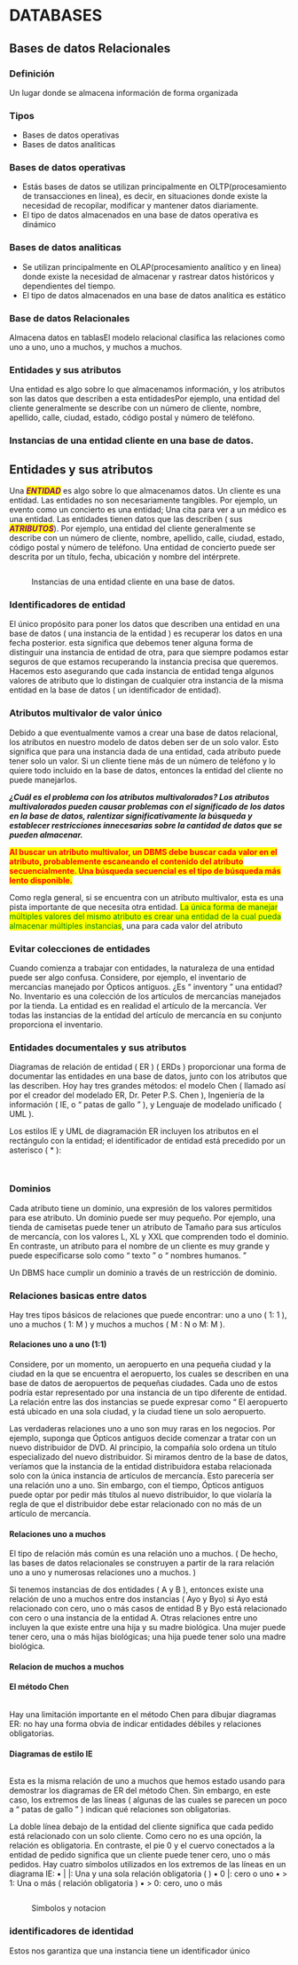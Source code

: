 # DATABASES

## Bases de datos Relacionales

### Definición <a href="#definicion" id="definicion"></a>

Un lugar donde se almacena información de forma organizada

### Tipos <a href="#tipos" id="tipos"></a>

* Bases de datos operativas
* Bases de datos analiticas

### Bases de datos operativas <a href="#bases-de-datos-operativas" id="bases-de-datos-operativas"></a>

* Estás bases de datos se utilizan principalmente en OLTP(procesamiento de transacciones en linea), es decir, en situaciones donde existe la necesidad de recopilar, modificar y mantener datos diariamente.
* El tipo de datos almacenados en una base de datos operativa es dinámico

### Bases de datos analiticas <a href="#bases-de-datos-analiticas" id="bases-de-datos-analiticas"></a>

* Se utilizan principalmente en OLAP(procesamiento analítico y en linea) donde existe la necesidad de almacenar y rastrear datos históricos y dependientes del tiempo.
* El tipo de datos almacenados en una base de datos analitica es estático

### Base de datos Relacionales <a href="#base-de-datos-relacionales" id="base-de-datos-relacionales"></a>

Almacena datos en tablasEl modelo relacional clasifica las relaciones como uno a uno, uno a muchos, y muchos a muchos.

### Entidades y sus atributos <a href="#entidades-y-sus-atributos" id="entidades-y-sus-atributos"></a>

Una entidad es algo sobre lo que almacenamos información, y los atributos son las datos que describen a esta entidadesPor ejemplo, una entidad del cliente generalmente se describe con un número de cliente, nombre, apellido, calle, ciudad, estado, código postal y número de teléfono.

### Instancias de una entidad cliente en una base de datos. <a href="#instancias-de-una-entidad-cliente-en-una-base-de-datos." id="instancias-de-una-entidad-cliente-en-una-base-de-datos."></a>

## Entidades y sus atributos <a href="#st0020" id="st0020"></a>

Una _<mark style="color:purple;">**ENTIDAD**</mark>_ es algo sobre lo que almacenamos datos. Un cliente es una entidad. Las entidades no son necesariamente tangibles. Por ejemplo, un evento como un concierto es una entidad; Una cita para ver a un médico es una entidad. Las entidades tienen datos que las describen ( sus _<mark style="color:purple;">**ATRIBUTOS**</mark>_). Por ejemplo, una entidad del cliente generalmente se describe con un número de cliente, nombre, apellido, calle, ciudad, estado, código postal y número de teléfono. Una entidad de concierto puede ser descrita por un título, fecha, ubicación y nombre del intérprete.

<figure><img src=".gitbook/assets/f04-01-9780128043998.jpg" alt=""><figcaption><p>Instancias de una entidad cliente en una base de datos.</p></figcaption></figure>

### Identificadores de entidad <a href="#st0025" id="st0025"></a>

El único propósito para poner los datos que describen una entidad en una base de datos ( una instancia de la entidad ) es recuperar los datos en una fecha posterior. esta significa que debemos tener alguna forma de distinguir una instancia de entidad de otra, para que siempre podamos estar seguros de que estamos recuperando la instancia precisa que queremos. Hacemos esto asegurando que cada instancia de entidad tenga algunos valores de atributo que lo distingan de cualquier otra instancia de la misma entidad en la base de datos ( un identificador de entidad).

### Atributos multivalor de valor único

Debido a que eventualmente vamos a crear una base de datos relacional, los atributos en nuestro modelo de datos deben ser de un solo valor. Esto significa que para una instancia dada de una entidad, cada atributo puede tener solo un valor. Si un cliente tiene más de un número de teléfono y lo quiere todo incluido en la base de datos, entonces la entidad del cliente no puede manejarlos.

_**¿Cuál es el problema con los atributos multivalorados? Los atributos multivalorados pueden causar problemas con el significado de los datos en la base de datos, ralentizar significativamente la búsqueda y establecer restricciones innecesarias sobre la cantidad de datos que se pueden almacenar.**_

<mark style="color:red;">**Al buscar un atributo multivalor, un DBMS debe buscar cada valor en el atributo, probablemente escaneando el contenido del atributo secuencialmente. Una búsqueda secuencial es el tipo de búsqueda más lento disponible.**</mark>

Como regla general, si se encuentra con un atributo multivalor, esta es una pista importante de que necesita otra entidad. <mark style="color:green;">La única forma de manejar múltiples valores del mismo atributo es crear una entidad de la cual pueda almacenar múltiples instancias</mark>, una para cada valor del atributo

### Evitar colecciones de entidades <a href="#st0035" id="st0035"></a>

Cuando comienza a trabajar con entidades, la naturaleza de una entidad puede ser algo confusa. Considere, por ejemplo, el inventario de mercancías manejado por Ópticos antiguos. ¿Es “ inventory ” una entidad? No. Inventario es una colección de los artículos de mercancías manejados por la tienda. La entidad es en realidad el artículo de la mercancía. Ver todas las instancias de la entidad del artículo de mercancía en su conjunto proporciona el inventario.

### Entidades documentales y sus atributos&#x20;

Diagramas de relación de entidad ( ER ) ( ERDs ) proporcionar una forma de documentar las entidades en una base de datos, junto con los atributos que las describen. Hoy hay tres grandes métodos: el modelo Chen ( llamado así por el creador del modelado ER, Dr. Peter P.S. Chen ), Ingeniería de la información ( IE, o “ patas de gallo ” ), y Lenguaje de modelado unificado ( UML ).

Los estilos IE y UML de diagramación ER incluyen los atributos en el rectángulo con la entidad; el identificador de entidad está precedido por un asterisco ( \* ):

<figure><img src=".gitbook/assets/u04-03-9780128043998.jpg" alt=""><figcaption></figcaption></figure>

<figure><img src=".gitbook/assets/f04-04-9780128043998.jpg" alt=""><figcaption></figcaption></figure>

### Dominios

Cada atributo tiene un dominio, una expresión de los valores permitidos para ese atributo. Un dominio puede ser muy pequeño. Por ejemplo, una tienda de camisetas puede tener un atributo de Tamaño para sus artículos de mercancía, con los valores L, XL y XXL que comprenden todo el dominio. En contraste, un atributo para el nombre de un cliente es muy grande y puede especificarse solo como “ texto ” o “ nombres humanos. ”

Un DBMS hace cumplir un dominio a través de un restricción de dominio.

### Relaciones basicas entre datos

Hay tres tipos básicos de relaciones que puede encontrar: uno a uno ( 1: 1 ), uno a muchos ( 1: M ) y muchos a muchos ( M : N o M: M ).

#### Relaciones uno a uno (1:1)

Considere, por un momento, un aeropuerto en una pequeña ciudad y la ciudad en la que se encuentra el aeropuerto, los cuales se describen en una base de datos de aeropuertos de pequeñas ciudades. Cada uno de estos podría estar representado por una instancia de un tipo diferente de entidad. La relación entre las dos instancias se puede expresar como “ El aeropuerto está ubicado en una sola ciudad, y la ciudad tiene un solo aeropuerto.

Las verdaderas relaciones uno a uno son muy raras en los negocios. Por ejemplo, suponga que Ópticos antiguos decide comenzar a tratar con un nuevo distribuidor de DVD. Al principio, la compañía solo ordena un título especializado del nuevo distribuidor. Si miramos dentro de la base de datos, veríamos que la instancia de la entidad distribuidora estaba relacionada solo con la única instancia de artículos de mercancía. Esto parecería ser una relación uno a uno. Sin embargo, con el tiempo, Ópticos antiguos puede optar por pedir más títulos al nuevo distribuidor, lo que violaría la regla de que el distribuidor debe estar relacionado con no más de un artículo de mercancía.

#### Relaciones uno a muchos <a href="#st0080" id="st0080"></a>

El tipo de relación más común es una relación uno a muchos. ( De hecho, las bases de datos relacionales se construyen a partir de la rara relación uno a uno y numerosas relaciones uno a muchos. )

Si tenemos instancias de dos entidades ( A y B ), entonces existe una relación de uno a muchos entre dos instancias ( Ayo y Byo) si Ayo está relacionado con cero, uno o más casos de entidad B y Byo está relacionado con cero o una instancia de la entidad A. Otras relaciones entre uno incluyen la que existe entre una hija y su madre biológica. Una mujer puede tener cero, una o más hijas biológicas; una hija puede tener solo una madre biológica.

#### Relacion de muchos a muchos

#### El método Chen <a href="#st0100" id="st0100"></a>

<figure><img src=".gitbook/assets/f04-09-9780128043998.jpg" alt=""><figcaption></figcaption></figure>

Hay una limitación importante en el método Chen para dibujar diagramas ER: no hay una forma obvia de indicar entidades débiles y relaciones obligatorias.

#### Diagramas de estilo IE <a href="#st0105" id="st0105"></a>

<figure><img src=".gitbook/assets/f04-10-9780128043998.jpg" alt=""><figcaption></figcaption></figure>

​Esta es la misma relación de uno a muchos que hemos estado usando para demostrar los diagramas de ER del método Chen. Sin embargo, en este caso, los extremos de las líneas ( algunas de las cuales se parecen un poco a “ patas de gallo ” ) indican qué relaciones son obligatorias.

La doble línea debajo de la entidad del cliente significa que cada pedido está relacionado con un solo cliente. Como cero no es una opción, la relación es obligatoria. En contraste, el pie 0 y el cuervo conectados a la entidad de pedido significa que un cliente puede tener cero, uno o más pedidos. Hay cuatro símbolos utilizados en los extremos de las líneas en un diagrama IE: ▪ | |: Una y una sola relación obligatoria ( ) ▪ 0 |: cero o uno ▪ > 1: Una o más ( relación obligatoria ) ▪ > 0: cero, uno o más

<figure><img src=".gitbook/assets/ERD-Notation.png" alt=""><figcaption><p>Simbolos y notacion</p></figcaption></figure>

### identificadores de identidad <a href="#identificadores-de-identidad" id="identificadores-de-identidad"></a>

Estos nos garantiza que una instancia tiene un identificador único
